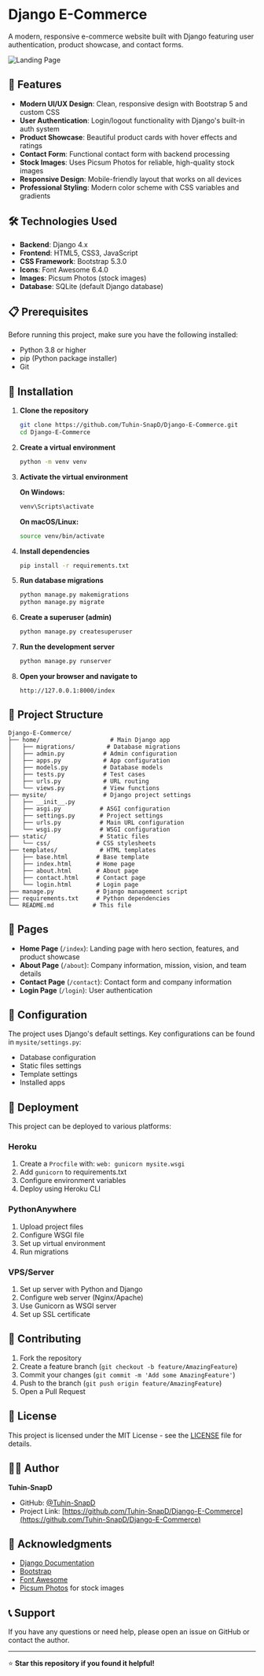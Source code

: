 # Django E-Commerce

A modern, responsive e-commerce website built with Django featuring user authentication, product showcase, and contact forms.

![Landing Page](landing.png)

## 🌟 Features

- **Modern UI/UX Design**: Clean, responsive design with Bootstrap 5 and custom CSS
- **User Authentication**: Login/logout functionality with Django's built-in auth system
- **Product Showcase**: Beautiful product cards with hover effects and ratings
- **Contact Form**: Functional contact form with backend processing
- **Stock Images**: Uses Picsum Photos for reliable, high-quality stock images
- **Responsive Design**: Mobile-friendly layout that works on all devices
- **Professional Styling**: Modern color scheme with CSS variables and gradients

## 🛠️ Technologies Used

- **Backend**: Django 4.x
- **Frontend**: HTML5, CSS3, JavaScript
- **CSS Framework**: Bootstrap 5.3.0
- **Icons**: Font Awesome 6.4.0
- **Images**: Picsum Photos (stock images)
- **Database**: SQLite (default Django database)

## 📋 Prerequisites

Before running this project, make sure you have the following installed:

- Python 3.8 or higher
- pip (Python package installer)
- Git

## 🚀 Installation

1. **Clone the repository**
   ```bash
   git clone https://github.com/Tuhin-SnapD/Django-E-Commerce.git
   cd Django-E-Commerce
   ```

2. **Create a virtual environment**
   ```bash
   python -m venv venv
   ```

3. **Activate the virtual environment**
   
   **On Windows:**
   ```bash
   venv\Scripts\activate
   ```
   
   **On macOS/Linux:**
   ```bash
   source venv/bin/activate
   ```

4. **Install dependencies**
   ```bash
   pip install -r requirements.txt
   ```

5. **Run database migrations**
   ```bash
   python manage.py makemigrations
   python manage.py migrate
   ```

6. **Create a superuser (admin)**
   ```bash
   python manage.py createsuperuser
   ```

7. **Run the development server**
   ```bash
   python manage.py runserver
   ```

8. **Open your browser and navigate to**
   ```
   http://127.0.0.1:8000/index
   ```

## 📁 Project Structure

```
Django-E-Commerce/
├── home/                    # Main Django app
│   ├── migrations/         # Database migrations
│   ├── admin.py           # Admin configuration
│   ├── apps.py            # App configuration
│   ├── models.py          # Database models
│   ├── tests.py           # Test cases
│   ├── urls.py            # URL routing
│   └── views.py           # View functions
├── mysite/                # Django project settings
│   ├── __init__.py
│   ├── asgi.py           # ASGI configuration
│   ├── settings.py       # Project settings
│   ├── urls.py           # Main URL configuration
│   └── wsgi.py           # WSGI configuration
├── static/               # Static files
│   └── css/             # CSS stylesheets
├── templates/            # HTML templates
│   ├── base.html        # Base template
│   ├── index.html       # Home page
│   ├── about.html       # About page
│   ├── contact.html     # Contact page
│   └── login.html       # Login page
├── manage.py            # Django management script
├── requirements.txt     # Python dependencies
└── README.md           # This file
```

## 🎨 Pages

- **Home Page** (`/index`): Landing page with hero section, features, and product showcase
- **About Page** (`/about`): Company information, mission, vision, and team details
- **Contact Page** (`/contact`): Contact form and company information
- **Login Page** (`/login`): User authentication

## 🔧 Configuration

The project uses Django's default settings. Key configurations can be found in `mysite/settings.py`:

- Database configuration
- Static files settings
- Template settings
- Installed apps

## 🚀 Deployment

This project can be deployed to various platforms:

### Heroku
1. Create a `Procfile` with: `web: gunicorn mysite.wsgi`
2. Add `gunicorn` to requirements.txt
3. Configure environment variables
4. Deploy using Heroku CLI

### PythonAnywhere
1. Upload project files
2. Configure WSGI file
3. Set up virtual environment
4. Run migrations

### VPS/Server
1. Set up server with Python and Django
2. Configure web server (Nginx/Apache)
3. Use Gunicorn as WSGI server
4. Set up SSL certificate

## 🤝 Contributing

1. Fork the repository
2. Create a feature branch (`git checkout -b feature/AmazingFeature`)
3. Commit your changes (`git commit -m 'Add some AmazingFeature'`)
4. Push to the branch (`git push origin feature/AmazingFeature`)
5. Open a Pull Request

## 📝 License

This project is licensed under the MIT License - see the [LICENSE](LICENSE) file for details.

## 👨‍💻 Author

**Tuhin-SnapD**
- GitHub: [@Tuhin-SnapD](https://github.com/Tuhin-SnapD)
- Project Link: [https://github.com/Tuhin-SnapD/Django-E-Commerce](https://github.com/Tuhin-SnapD/Django-E-Commerce)

## 🙏 Acknowledgments

- [Django Documentation](https://docs.djangoproject.com/)
- [Bootstrap](https://getbootstrap.com/)
- [Font Awesome](https://fontawesome.com/)
- [Picsum Photos](https://picsum.photos/) for stock images

## 📞 Support

If you have any questions or need help, please open an issue on GitHub or contact the author.

---

⭐ **Star this repository if you found it helpful!** 